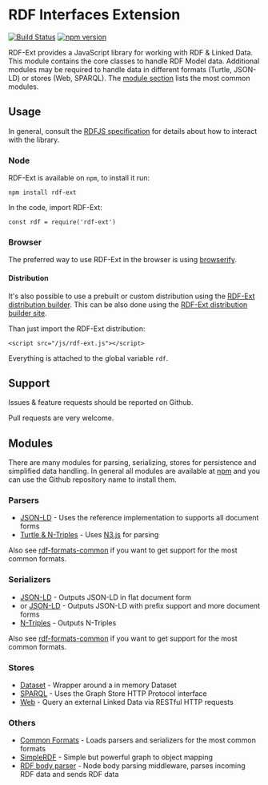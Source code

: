 # RDF Interfaces Extension

[![Build Status](https://travis-ci.org/rdf-ext/rdf-ext.svg?branch=master)](https://travis-ci.org/rdf-ext/rdf-ext)
[![npm version](https://badge.fury.io/js/rdf-ext.svg)](https://badge.fury.io/js/rdf-ext)

RDF-Ext provides a JavaScript library for working with RDF & Linked Data.
This module contains the core classes to handle RDF Model data.
Additional modules may be required to handle data in different formats (Turtle, JSON-LD) or stores (Web, SPARQL).
The [module section](#modules) lists the most common modules.

## Usage

In general, consult the [RDFJS specification](https://github.com/rdfjs/representation-task-force/) for details about how to interact with the library.

### Node

RDF-Ext is available on `npm`, to install it run:

	npm install rdf-ext

In the code, import RDF-Ext:

	const rdf = require('rdf-ext')

### Browser

The preferred way to use RDF-Ext in the browser is using [browserify](http://browserify.org/).

#### Distribution

It's also possible to use a prebuilt or custom distribution using the [RDF-Ext distribution builder](https://github.com/rdf-ext/rdf-ext-dist-builder).
This can be also done using the [RDF-Ext distribution builder site](http://rdf-ext.bergnet.org/).

Than just import the RDF-Ext distribution:

	<script src="/js/rdf-ext.js"></script>
	
Everything is attached to the global variable `rdf`. 

## Support

Issues & feature requests should be reported on Github.

Pull requests are very welcome.

## Modules

There are many modules for parsing, serializing, stores for persistence and simplified data handling.
In general all modules are available at [npm](https://www.npmjs.com) and you can use the Github repository name to install them.

### Parsers

* [JSON-LD](https://github.com/rdf-ext/rdf-parser-jsonld) - Uses the reference implementation to supports all document forms
* [Turtle & N-Triples](https://github.com/rdfjs/parser-n3) - Uses [N3.js](https://github.com/RubenVerborgh/N3.js) for parsing

Also see [rdf-formats-common](https://github.com/rdf-ext/rdf-formats-common) if you want to get support for the most common formats.

### Serializers

* [JSON-LD](https://github.com/rdf-ext/rdf-serializer-jsonld) - Outputs JSON-LD in flat document form
* or [JSON-LD](https://github.com/rdf-ext/rdf-serializer-jsonld-ext) - Outputs JSON-LD with prefix support and more document forms
* [N-Triples](https://github.com/rdf-ext/rdf-serializer-ntriples) - Outputs N-Triples

Also see [rdf-formats-common](https://github.com/rdf-ext/rdf-formats-common) if you want to get support for the most common formats.

### Stores

- [Dataset](http://github.com/rdf-ext/rdf-store-dataset) - Wrapper around a in memory Dataset
- [SPARQL](http://github.com/rdf-ext/rdf-store-sparql) - Uses the Graph Store HTTP Protocol interface
- [Web](http://github.com/rdf-ext/rdf-store-web) - Query an external Linked Data via RESTful HTTP requests

### Others

- [Common Formats](https://github.com/rdf-ext/rdf-formats-common) - Loads parsers and serializers for the most common formats
- [SimpleRDF](https://github.com/nicola/simplerdf/) - Simple but powerful graph to object mapping
- [RDF body parser](https://github.com/rdf-ext/rdf-body-parser) - Node body parsing middleware, parses incoming RDF data and sends RDF data

